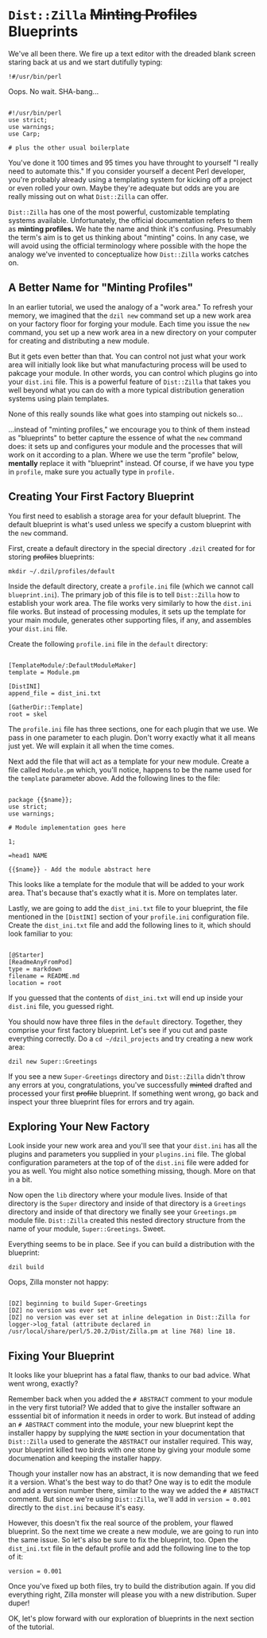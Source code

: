 # `Dist::Zilla` ~~Minting Profiles~~ Blueprints

We've all been there. We fire up a text editor with the dreaded blank screen
staring back at us and we start dutifully typing:

`!#/usr/bin/perl`

Oops. No wait. SHA-bang...

```prettyprint

#!/usr/bin/perl
use strict;
use warnings;
use Carp;

# plus the other usual boilerplate

```

You've done it 100 times and 95 times you have throught to yourself "I really
need to automate this." If you consider yourself a decent Perl developer, you're
probably already using a templating system for kicking off a project or even
rolled your own. Maybe they're adequate but odds are you are really missing out
on what `Dist::Zilla` can offer.

`Dist::Zilla` has one of the most powerful, customizable templating systems
available. Unfortunately, the official documentation refers to them as **minting
profiles.** We hate the name and think it's confusing. Presumably the term's aim
is to get us thinking about "minting" coins. In any case, we will avoid using
the official terminology where possible with the hope the analogy we've invented
to conceptualize how `Dist::Zilla` works catches on.

## A Better Name for "Minting Profiles"

In an earlier tutorial, we used the analogy of a "work area." To refresh your
memory, we imagined that the `dzil new` command set up a new work area on your
factory floor for forging your module. Each time you issue the `new` command,
you set up a new work area in a new directory on your computer for creating and
distributing a new module.

But it gets even better than that. You can control not just what your work area
will initially look like but what manufacturing process will be used to pakcage
your module. In other words, you can control which plugins go into your
`dist.ini` file. This is a powerful feature of `Dist::Zilla` that takes you well
beyond what you can do with a more typical distribution generation systems using
plain templates.

None of this really sounds like what goes into stamping out nickels so...

...instead of "minting profiles," we encourage you to think of them instead as
"blueprints" to better capture the essence of what the `new` command does: it
sets up and configures your module and the processes that will work on it
according to a plan. Where we use the term "profile" below, **mentally** replace
it with "blueprint" instead. Of course, if we have you type in `profile`, make
sure you actually type in `profile.`

## Creating Your First Factory Blueprint

You first need to esablish a storage area for your default blueprint. The
default blueprint is what's used unless we specify a custom blueprint with the
`new` command.

First, create a default directory in the special directory `.dzil` created for
for storing ~~profiles~~ blueprints:

`mkdir ~/.dzil/profiles/default`

Inside the default directory, create a `profile.ini` file (which we cannot call
`blueprint.ini`). The primary job of this file is to tell `Dist::Zilla` how to
establish your work area. The file works very similarly to how the `dist.ini`
file works. But instead of processing modules, it sets up the template for your
main module, generates other supporting files, if any, and assembles your
`dist.ini` file.

Create the following `profile.ini` file in the `default` directory:

```

[TemplateModule/:DefaultModuleMaker]
template = Module.pm

[DistINI]
append_file = dist_ini.txt

[GatherDir::Template]
root = skel

```

The `profile.ini` file has three sections, one for each plugin that we use. We
pass in one parameter to each plugin. Don't worry exactly what it all means just
yet. We will explain it all when the time comes.

Next add the file that will act as a template for your new module.  Create a
file called `Module.pm` which, you'll notice, happens to be the name used for
the `template` parameter above. Add the following lines to the file:

```prettyprint

package {{$name}};
use strict;
use warnings;

# Module implementation goes here

1;

=head1 NAME

{{$name}} - Add the module abstract here

```

This looks like a template for the module that will be added to your work area.
That's because that's exactly what it is. More on templates later.

Lastly, we are going to add the `dist_ini.txt` file to your blueprint, the file
mentioned in the `[DistINI]` section of your `profile.ini` configuration file.
Create the `dist_ini.txt` file and add the following lines to it, which should
look familiar to you:

```

[@Starter]
[ReadmeAnyFromPod]
type = markdown
filename = README.md
location = root

```

If you guessed that the contents of `dist_ini.txt` will end up inside your
`dist.ini` file, you guessed right.

You should now have three files in the `default` directory. Together, they
comprise your first factory blueprint. Let's see if you cut and paste everything
correctly. Do a `cd ~/dzil_projects` and try creating a new work area:

`dzil new Super::Greetings`

If you see a new `Super-Greetings` directory and `Dist::Zilla` didn't throw any
errors at you, congratulations, you've successfully ~~minted~~ drafted and
processed your first ~~profile~~ blueprint. If something went wrong, go back and
inspect your three blueprint files for errors and try again.

## Exploring Your New Factory

Look inside your new work area and you'll see that your `dist.ini` has all the
plugins and parameters you supplied in your `plugins.ini` file. The global
configuration parameters at the top of of the `dist.ini` file were added for you
as well. You might also notice something missing, though. More on that in a bit.

Now open the `lib` directory where your module lives. Inside of that directory is
the `Super` directory and inside of that directory is a `Greetings` directory
and inside of that directory we finally see your `Greetings.pm` module file.
`Dist::Zilla` created this nested directory structure from the name of your
module, `Super::Greetings`. Sweet.

Everything seems to be in place. See if you can build a distribution with the
blueprint:

`dzil build`

Oops, Zilla monster not happy:

```

[DZ] beginning to build Super-Greetings
[DZ] no version was ever set
[DZ] no version was ever set at inline delegation in Dist::Zilla for
logger->log_fatal (attribute declared in
/usr/local/share/perl/5.20.2/Dist/Zilla.pm at line 768) line 18.

```

## Fixing Your Blueprint

It looks like your blueprint has a fatal flaw, thanks to our bad advice. What
went wrong, exactly?

Remember back when you added the `# ABSTRACT` comment to your module in the very
first tutorial? We added that to give the installer software an esssential bit
of information it needs in order to work. But instead of adding an `# ABSTRACT`
comment into the module, your new blueprint kept the installer happy by
supplying the `NAME` section in your documentation that `Dist::Zilla` used to
generate the `ABSTRACT` our installer required. This way, your blueprint killed
two birds with one stone by giving your module some documenation and keeping the
installer happy.

Though your installer now has an abstract, it is now demanding that we feed it a
version. What's the best way to do that? One way is to edit the module and add a
version number there, similar to the way we added the `# ABSTRACT` comment. But
since we're using `Dist::Zilla`, we'll add in `version = 0.001` directly to the
`dist.ini` because it's easy.

However, this doesn't fix the real source of the problem, your flawed blueprint.
So the next time we create a new module, we are going to run into the same
issue. So let's also be sure to fix the blueprint, too. Open the `dist_ini.txt`
file in the default profile and add the following line to the top of it:

`version = 0.001`

Once you've fixed up both files, try to build the distribution again. If you did
everything right, Zilla monster will please you with a new distribution. Super
duper!

OK, let's plow forward with our exploration of blueprints in the next section of
the tutorial.
